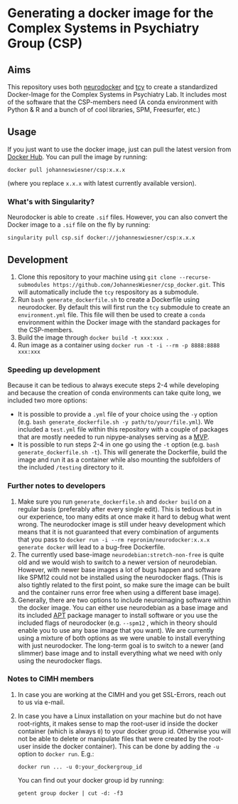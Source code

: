 
# Generating a docker image for the Complex Systems in Psychiatry Group (CSP)
## Aims
This repository uses both [neurodocker](https://github.com/ReproNim/neurodocker) and [tcy](https://github.com/JohannesWiesner/tcy) to create a standardized Docker-Image for the Complex Systems in Psychiatry Lab. It includes most of the software that the CSP-members need (A conda environment with Python & R  and a  bunch of of cool libraries, SPM, Freesurfer, etc.)

## Usage
If you just want to use the docker image, just can pull the latest version from [Docker Hub](https://hub.docker.com/r/johanneswiesner/csp/tags). You can pull the image by running:

`docker pull johanneswiesner/csp:x.x.x`

(where you replace `x.x.x` with latest currently available version).

### What's with Singularity?
Neurodocker is able to create `.sif` files. However, you can also convert the Docker image to a `.sif` file on the fly by running:

`singularity pull csp.sif docker://johanneswiesner/csp:x.x.x`

## Development
1. Clone this repository to your machine using `git clone --recurse-submodules https://github.com/JohannesWiesner/csp_docker.git`. This will automatically include the  `tcy` respository as a submodule.
2. Run `bash generate_dockerfile.sh` to create a Dockerfile using neurodocker. By default this will first  run the `tcy` submodule to create an `environment.yml` file. This file will then be used to create a `conda` environment within the Docker image with the standard packages for the CSP-members.
3. Build the image through `docker build -t xxx:xxx .`
4. Run image as a container using `docker run -t -i --rm -p 8888:8888 xxx:xxx`

### Speeding up development

Because it can be tedious to always execute steps 2-4 while developing and because the creation of conda environments can take quite long, we included two more options:

- It is possible to provide a `.yml` file of your choice using the `-y` option (e.g.  `bash generate_dockerfile.sh -y path/to/your/file.yml`).
We included a `test.yml` file within this repository with a couple of packages that are mostly needed to run nipype-analyses serving as a [MVP](https://de.wikipedia.org/wiki/Minimum_Viable_Product).
- It is possible to run steps 2-4 in one go using the `-t` option
(e.g. `bash generate_dockerfile.sh -t`). This will generate the Dockerfile, build the image and run it as a container while also mounting the subfolders of the included  `/testing` directory to it.

### Further notes to developers
1. Make sure you run `generate_dockerfile.sh`  and `docker build` on a regular basis (preferably after every single edit). This is tedious but in our experience, too many edits at once make it hard to debug what went wrong. The neurodocker image is still under heavy development which means that it is not guaranteed that every combination of arguments that you pass to `docker run -i --rm repronim/neurodocker:x.x.x generate docker` will lead to a bug-free Dockerfile.
2. The currently used base-image `neurodebian:stretch-non-free` is quite old and we would wish to switch to a newer version of neurodebian. However, with newer base images a lot of bugs happen and software like SPM12 could not be installed using the neurodocker flags. (This is also tightly related to the first point, so make sure the image can be built and the container runs error free when using a different base image).
3. Generally, there are two options to include neuroimaging software within the docker image. You can either use neurodebian as a base image and its included [APT](https://de.wikipedia.org/wiki/Advanced_Packaging_Tool) package manager to install software or you use the included flags of neurodocker (e.g. `--spm12` , which in theory should enable you to use any base image that you want). We are currently using a mixture of both options as we were unable to install everything with just neurodocker. The long-term goal is to switch to a newer (and slimmer) base image and to install everything what we need with only using the neurodocker flags.
### Notes to CIMH members
1. In case you are working at the CIMH and you get SSL-Errors, reach out to us via e-mail.
2. In case you have a Linux installation on your machine but do not have root-rights, it makes sense to map the root-user id inside the docker container (which is always `0`) to your docker group id. Otherwise you will not be able to delete or manipulate files that were created by the root-user inside the docker container). This can be done by adding the `-u` option to `docker run`. E.g.:

   `docker run ... -u 0:your_dockergroup_id`

   You can find out your docker group id by running:

   `getent group docker | cut -d: -f3`
